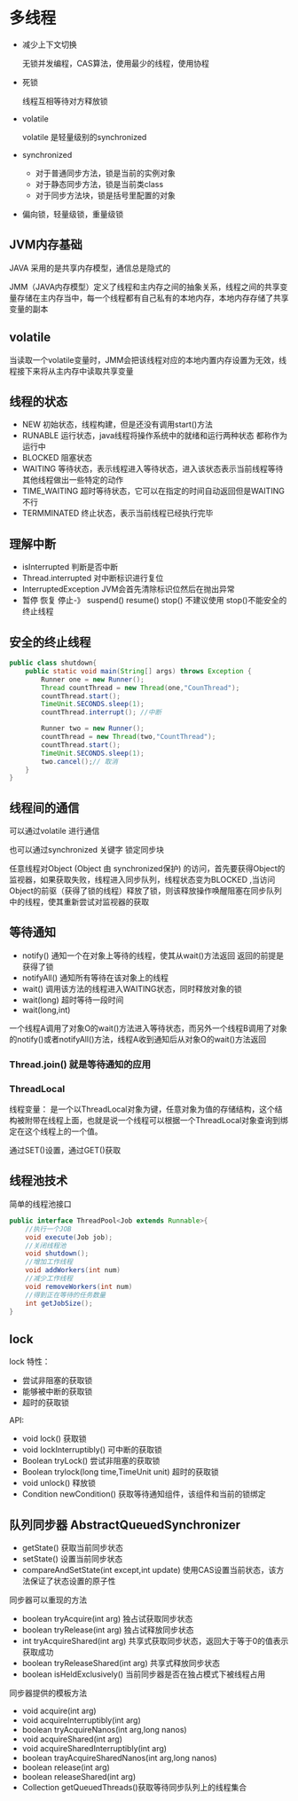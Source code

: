 # 多线程
- 减少上下文切换

    无锁并发编程，CAS算法，使用最少的线程，使用协程
- 死锁

    线程互相等待对方释放锁
- volatile

    volatile 是轻量级别的synchronized
- synchronized

    - 对于普通同步方法，锁是当前的实例对象
    - 对于静态同步方法，锁是当前类class
    - 对于同步方法块，锁是括号里配置的对象

- 偏向锁，轻量级锁，重量级锁

## JVM内存基础

JAVA 采用的是共享内存模型，通信总是隐式的

JMM（JAVA内存模型）定义了线程和主内存之间的抽象关系，线程之间的共享变量存储在主内存当中，每一个线程都有自己私有的本地内存，本地内存存储了共享变量的副本

## volatile

当读取一个volatile变量时，JMM会把该线程对应的本地内置内存设置为无效，线程接下来将从主内存中读取共享变量

## 线程的状态

- NEW 初始状态，线程构建，但是还没有调用start()方法
- RUNABLE 运行状态，java线程将操作系统中的就绪和运行两种状态 都称作为运行中
- BLOCKED 阻塞状态
- WAITING 等待状态，表示线程进入等待状态，进入该状态表示当前线程等待其他线程做出一些特定的动作
- TIME_WAITING 超时等待状态，它可以在指定的时间自动返回但是WAITING不行
- TERMMINATED 终止状态，表示当前线程已经执行完毕

## 理解中断
- isInterrupted 判断是否中断 
- Thread.interrupted 对中断标识进行复位
- InterruptedException JVM会首先清除标识位然后在抛出异常
- 暂停 恢复 停止-》 suspend() resume() stop() 不建议使用 stop()不能安全的终止线程

## 安全的终止线程
```java
public class shutdown{
    public static void main(String[] args) throws Exception {
        Runner one = new Runner();
        Thread countThread = new Thread(one,"CounThread");
        countThread.start();
        TimeUnit.SECONDS.sleep(1);
        countThread.interrupt(); //中断

        Runner two = new Runner();
        countThread = new Thread(two,"CountThread");
        countThread.start();
        TimeUnit.SECONDS.sleep(1);
        two.cancel();// 取消
    }
}
```

## 线程间的通信
可以通过volatile 进行通信

也可以通过synchronized 关键字 锁定同步块

任意线程对Object (Object 由 synchronized保护) 的访问，首先要获得Object的监视器，如果获取失败，线程进入同步队列，线程状态变为BLOCKED ,当访问Object的前驱（获得了锁的线程）释放了锁，则该释放操作唤醒阻塞在同步队列中的线程，使其重新尝试对监视器的获取

## 等待通知
- notify() 通知一个在对象上等待的线程，使其从wait()方法返回 返回的前提是获得了锁
- notifyAll() 通知所有等待在该对象上的线程
- wait() 调用该方法的线程进入WAITING状态，同时释放对象的锁
- wait(long) 超时等待一段时间
- wait(long,int)

一个线程A调用了对象O的wait()方法进入等待状态，而另外一个线程B调用了对象的notify()或者notifyAll()方法，线程A收到通知后从对象O的wait()方法返回

### Thread.join() 就是等待通知的应用
### ThreadLocal
线程变量： 是一个以ThreadLocal对象为键，任意对象为值的存储结构，这个结构被附带在线程上面，也就是说一个线程可以根据一个ThreadLocal对象查询到绑定在这个线程上的一个值。

通过SET()设置，通过GET()获取

## 线程池技术

简单的线程池接口
```java
public interface ThreadPool<Job extends Runnable>{
    //执行一个JOB
    void execute(Job job);
    //关闭线程池
    void shutdown();
    //增加工作线程
    void addWorkers(int num)
    //减少工作线程
    void removeWorkers(int num)
    //得到正在等待的任务数量
    int getJobSize();
}
```
## lock
lock 特性：
- 尝试非阻塞的获取锁
- 能够被中断的获取锁
- 超时的获取锁

API:
- void lock() 获取锁
- void lockInterruptibly() 可中断的获取锁
- Boolean tryLock() 尝试非阻塞的获取锁
- Boolean trylock(long time,TimeUnit unit) 超时的获取锁
- void unlock() 释放锁
- Condition newCondition() 获取等待通知组件，该组件和当前的锁绑定

## 队列同步器 AbstractQueuedSynchronizer
- getState() 获取当前同步状态
- setState() 设置当前同步状态
- compareAndSetState(int except,int update) 使用CAS设置当前状态，该方法保证了状态设置的原子性

同步器可以重现的方法

- boolean tryAcquire(int arg) 独占试获取同步状态
- boolean tryRelease(int arg) 独占试释放同步状态
- int tryAcquireShared(int arg) 共享式获取同步状态，返回大于等于0的值表示获取成功
- boolean tryReleaseShared(int arg) 共享式释放同步状态
- boolean isHeldExclusively() 当前同步器是否在独占模式下被线程占用


同步器提供的模板方法

- void acquire(int arg) 
- void acquireInterruptibly(int arg)
- boolean tryAcquireNanos(int arg,long nanos)
- void acquireShared(int arg)
- void acquireSharedInterruptibly(int arg)
- boolean trayAcquireSharedNanos(int arg,long nanos)
- boolean release(int arg)
- boolean releaseShared(int arg)
- Collection<Thread> getQueuedThreads()获取等待同步队列上的线程集合

